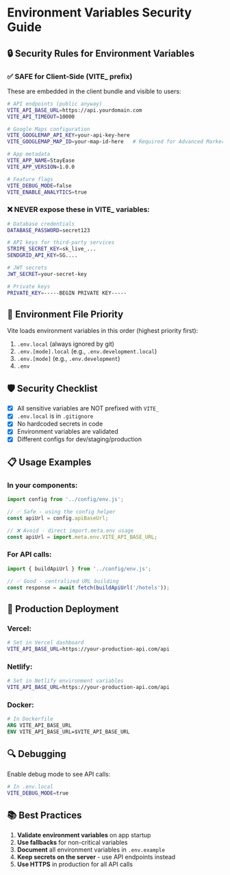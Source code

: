 # Environment Variables Security Guide

## 🔒 Security Rules for Environment Variables

### ✅ SAFE for Client-Side (VITE_ prefix)
These are embedded in the client bundle and visible to users:

```bash
# API endpoints (public anyway)
VITE_API_BASE_URL=https://api.yourdomain.com
VITE_API_TIMEOUT=10000

# Google Maps configuration
VITE_GOOGLEMAP_API_KEY=your-api-key-here
VITE_GOOGLEMAP_MAP_ID=your-map-id-here   # Required for Advanced Markers API

# App metadata
VITE_APP_NAME=StayEase
VITE_APP_VERSION=1.0.0

# Feature flags
VITE_DEBUG_MODE=false
VITE_ENABLE_ANALYTICS=true
```

### ❌ NEVER expose these in VITE_ variables:
```bash
# Database credentials
DATABASE_PASSWORD=secret123

# API keys for third-party services
STRIPE_SECRET_KEY=sk_live_...
SENDGRID_API_KEY=SG....

# JWT secrets
JWT_SECRET=your-secret-key

# Private keys
PRIVATE_KEY=-----BEGIN PRIVATE KEY-----
```

## 📁 Environment File Priority

Vite loads environment variables in this order (highest priority first):

1. `.env.local` (always ignored by git)
2. `.env.[mode].local` (e.g., `.env.development.local`)
3. `.env.[mode]` (e.g., `.env.development`)
4. `.env`

## 🛡️ Security Checklist

- [x] All sensitive variables are NOT prefixed with `VITE_`
- [x] `.env.local` is in `.gitignore`
- [x] No hardcoded secrets in code
- [x] Environment variables are validated
- [x] Different configs for dev/staging/production

## 📋 Usage Examples

### In your components:
```javascript
import config from '../config/env.js';

// ✅ Safe - using the config helper
const apiUrl = config.apiBaseUrl;

// ❌ Avoid - direct import.meta.env usage
const apiUrl = import.meta.env.VITE_API_BASE_URL;
```

### For API calls:
```javascript
import { buildApiUrl } from '../config/env.js';

// ✅ Good - centralized URL building
const response = await fetch(buildApiUrl('/hotels'));
```

## 🚀 Production Deployment

### Vercel:
```bash
# Set in Vercel dashboard
VITE_API_BASE_URL=https://your-production-api.com/api
```

### Netlify:
```bash
# Set in Netlify environment variables
VITE_API_BASE_URL=https://your-production-api.com/api
```

### Docker:
```dockerfile
# In Dockerfile
ARG VITE_API_BASE_URL
ENV VITE_API_BASE_URL=$VITE_API_BASE_URL
```

## 🔍 Debugging

Enable debug mode to see API calls:
```bash
# In .env.local
VITE_DEBUG_MODE=true
```

## 📚 Best Practices

1. **Validate environment variables** on app startup
2. **Use fallbacks** for non-critical variables
3. **Document** all environment variables in `.env.example`
4. **Keep secrets on the server** - use API endpoints instead
5. **Use HTTPS** in production for all API calls
